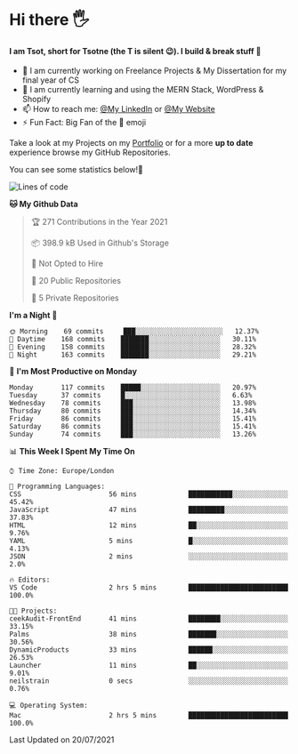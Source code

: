 # Hi there :raised_hand_with_fingers_splayed:
#### I am Tsot, short for Tsotne (the T is silent :wink:). I build & break stuff :space_invader:
- :telescope: I am currently working on Freelance Projects & My Dissertation for my final year of CS
- :seedling: I am currently learning and using the MERN Stack, WordPress & Shopify
- :mailbox: How to reach me: [@My LinkedIn](https://www.linkedin.com/in/tsotne-gvadzabia/) or [@My Website](https://tsotnegvadzabia.me/contact)
- :zap: Fun Fact: Big Fan of the :space_invader: emoji

Take a look at my Projects on my [Portfolio](https://tsotnegvadzabia.me/) or for a more **up to date** experience browse my GitHub Repositories.

You can see some statistics below!:space_invader:
<!--START_SECTION:waka-->
![Lines of code](https://img.shields.io/badge/From%20Hello%20World%20I%27ve%20Written-3.5%20million%20lines%20of%20code-blue)

**🐱 My Github Data** 

> 🏆 271 Contributions in the Year 2021
 > 
> 📦 398.9 kB Used in Github's Storage 
 > 
> 🚫 Not Opted to Hire
 > 
> 📜 20 Public Repositories 
 > 
> 🔑 5 Private Repositories  
 > 
**I'm a Night 🦉** 

```text
🌞 Morning    69 commits     ███░░░░░░░░░░░░░░░░░░░░░░   12.37% 
🌆 Daytime    168 commits    ███████░░░░░░░░░░░░░░░░░░   30.11% 
🌃 Evening    158 commits    ███████░░░░░░░░░░░░░░░░░░   28.32% 
🌙 Night      163 commits    ███████░░░░░░░░░░░░░░░░░░   29.21%

```
📅 **I'm Most Productive on Monday** 

```text
Monday       117 commits    █████░░░░░░░░░░░░░░░░░░░░   20.97% 
Tuesday      37 commits     █░░░░░░░░░░░░░░░░░░░░░░░░   6.63% 
Wednesday    78 commits     ███░░░░░░░░░░░░░░░░░░░░░░   13.98% 
Thursday     80 commits     ███░░░░░░░░░░░░░░░░░░░░░░   14.34% 
Friday       86 commits     ███░░░░░░░░░░░░░░░░░░░░░░   15.41% 
Saturday     86 commits     ███░░░░░░░░░░░░░░░░░░░░░░   15.41% 
Sunday       74 commits     ███░░░░░░░░░░░░░░░░░░░░░░   13.26%

```


📊 **This Week I Spent My Time On** 

```text
⌚︎ Time Zone: Europe/London

💬 Programming Languages: 
CSS                      56 mins             ███████████░░░░░░░░░░░░░░   45.42% 
JavaScript               47 mins             █████████░░░░░░░░░░░░░░░░   37.83% 
HTML                     12 mins             ██░░░░░░░░░░░░░░░░░░░░░░░   9.76% 
YAML                     5 mins              █░░░░░░░░░░░░░░░░░░░░░░░░   4.13% 
JSON                     2 mins              ░░░░░░░░░░░░░░░░░░░░░░░░░   2.0%

🔥 Editors: 
VS Code                  2 hrs 5 mins        █████████████████████████   100.0%

🐱‍💻 Projects: 
ceekAudit-FrontEnd       41 mins             ████████░░░░░░░░░░░░░░░░░   33.15% 
Palms                    38 mins             ███████░░░░░░░░░░░░░░░░░░   30.56% 
DynamicProducts          33 mins             ██████░░░░░░░░░░░░░░░░░░░   26.53% 
Launcher                 11 mins             ██░░░░░░░░░░░░░░░░░░░░░░░   9.01% 
neilstrain               0 secs              ░░░░░░░░░░░░░░░░░░░░░░░░░   0.76%

💻 Operating System: 
Mac                      2 hrs 5 mins        █████████████████████████   100.0%

```


 Last Updated on 20/07/2021
<!--END_SECTION:waka-->
